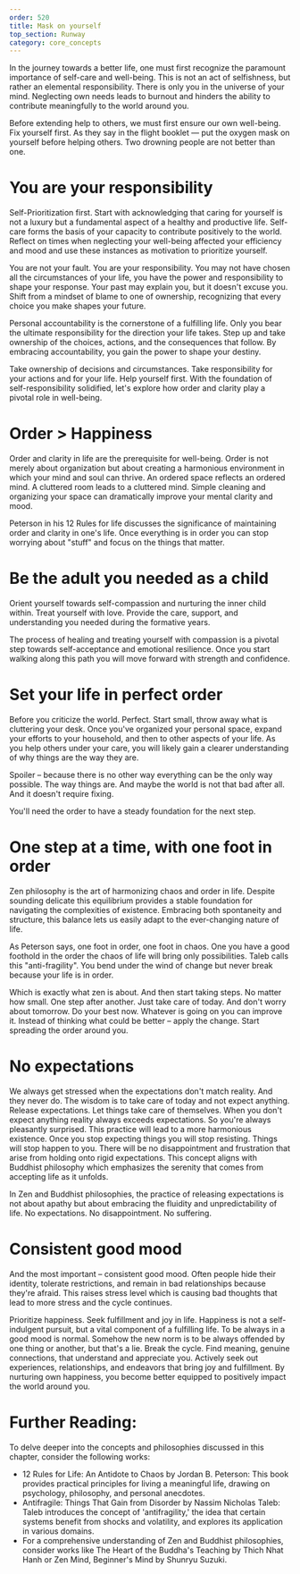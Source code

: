 ```yaml
---
order: 520
title: Mask on yourself
top_section: Runway
category: core_concepts
---
```


In the journey towards a better life, one must first recognize the paramount
importance of self-care and well-being. This is not an act of selfishness, but
rather an elemental responsibility. There is only you in the universe of your
mind. Neglecting own needs leads to burnout and hinders the ability to
contribute meaningfully to the world around you.

Before extending help to others, we must first ensure our own well-being. Fix
yourself first. As they say in the flight booklet — put the oxygen mask on
yourself before helping others. Two drowning people are not better than one.

# You are your responsibility

Self-Prioritization first. Start with acknowledging that caring for yourself 
is not a luxury but a fundamental aspect of a healthy and productive life.
Self-care forms the basis of your capacity to contribute positively to the world. 
Reflect on times when neglecting your well-being affected your efficiency 
and mood and use these instances as motivation to prioritize yourself.

You are not your fault. You are your responsibility. You may not have chosen 
all the circumstances of your life, you have the power and responsibility to 
shape your response. Your past may explain you, but it doesn't excuse you. 
Shift from a mindset of blame to one of ownership, recognizing that every 
choice you make shapes your future.

Personal accountability is the cornerstone of a fulfilling life. Only you bear
the ultimate responsibility for the direction your life takes. Step up and take
ownership of the choices, actions, and the consequences that follow. By
embracing accountability, you gain the power to shape your destiny.

Take ownership of decisions and circumstances. Take responsibility for your
actions and for your life. Help yourself first. With the foundation of 
self-responsibility solidified, let's explore how order and clarity play a 
pivotal role in well-being.

# Order > Happiness

Order and clarity in life are the prerequisite for well-being.
Order is not merely about organization but about creating a harmonious environment
in which your mind and soul can thrive. An ordered space reflects an ordered mind. 
A cluttered room leads to a cluttered mind. Simple cleaning and organizing your space can dramatically improve your mental clarity and mood.

Peterson in his 12 Rules for life discusses the significance of maintaining
order and clarity in one's life. Once everything is in order you can stop
worrying about "stuff" and focus on the things that matter.

# Be the adult you needed as a child

Orient yourself towards self-compassion and nurturing the inner child within.
Treat yourself with love. Provide the care, support, and understanding you
needed during the formative years.

The process of healing and treating yourself with compassion is a pivotal step
towards self-acceptance and emotional resilience. Once you start walking along
this path you will move forward with strength and confidence.

# Set your life in perfect order

Before you criticize the world. Perfect. Start small, throw away what is
cluttering your desk. Once you've organized your personal space, expand your 
efforts to your household, and then to other aspects of your life. As you help 
others under your care, you will likely gain a clearer understanding of why things 
are the way they are.

Spoiler – because there is no other way everything can be the only way possible. The way things are. And maybe the world is not that bad after all. And it doesn't require fixing.

You'll need the order to have a steady foundation for the next step.


# One step at a time, with one foot in order

Zen philosophy is the art of harmonizing chaos and order in life. Despite sounding
delicate this equilibrium provides a stable foundation for navigating the
complexities of existence. Embracing both spontaneity and structure, this balance
lets us easily adapt to the ever-changing nature of life.

As Peterson says, one foot in order, one foot in chaos. One you have a good
foothold in the order the chaos of life will bring only possibilities. Taleb calls 
this "anti-fragility". You bend under the wind of change but never
break because your life is in order.

Which is exactly what zen is about. And then start taking steps. No matter how small.
One step after another. Just take care of today. And don't worry about tomorrow. Do
your best now. Whatever is going on you can improve it. Instead of thinking what
could be better – apply the change. Start spreading the order around you.

# No expectations

We always get stressed when the expectations don't match reality. And they
never do. The wisdom is to take care of today and not expect anything. Release
expectations. Let things take care of themselves. When you don't expect anything
reality always exceeds expectations. So you're always pleasantly surprised. This
practice will lead to a more harmonious existence. Once you stop expecting
things you will stop resisting. Things will stop happen to you. There will be no
disappointment and frustration that arise from holding onto rigid expectations.
This concept aligns with Buddhist philosophy which emphasizes the serenity that
comes from accepting life as it unfolds.

In Zen and Buddhist philosophies, the practice of releasing expectations is not 
about apathy but about embracing the fluidity and unpredictability of life. 
No expectations. No disappointment. No suffering.

# Consistent good mood

And the most important – consistent good mood. Often people hide their identity,
tolerate restrictions, and remain in bad relationships because they're afraid.
This raises stress level which is causing bad thoughts that lead to more stress
and the cycle continues.

Prioritize happiness. Seek fulfillment and joy in life. Happiness is not a
self-indulgent pursuit, but a vital component of a fulfilling life. To be always
in a good mood is normal. Somehow the new norm is to be always offended by one
thing or another, but that's a lie. Break the cycle. Find meaning, genuine
connections, that understand and appreciate you. Actively seek out experiences,
relationships, and endeavors that bring joy and fulfillment. By nurturing own
happiness, you become better equipped to positively impact the world around you.

# Further Reading:

To delve deeper into the concepts and philosophies discussed in this chapter, consider the following works:

* 12 Rules for Life: An Antidote to Chaos by Jordan B. Peterson: This book provides practical principles for living a meaningful life, drawing on psychology, philosophy, and personal anecdotes.
* Antifragile: Things That Gain from Disorder by Nassim Nicholas Taleb: Taleb introduces the concept of 'antifragility,' the idea that certain systems benefit from shocks and volatility, and explores its application in various domains.
* For a comprehensive understanding of Zen and Buddhist philosophies, consider works like The Heart of the Buddha's Teaching by Thich Nhat Hanh or Zen Mind, Beginner's Mind by Shunryu Suzuki.
